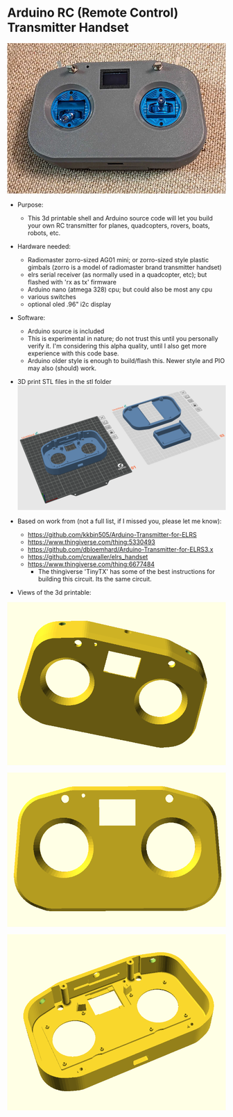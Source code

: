 # Arduino RC (Remote Control) Transmitter Handset

![handset](images/diy_elrs_handset.png)

* Purpose:
  - This 3d printable shell and Arduino source code will let you build your own RC transmitter for planes, quadcopters, rovers, boats, robots, etc.


* Hardware needed:
  - Radiomaster zorro-sized AG01 mini; or zorro-sized style plastic gimbals (zorro is a model of radiomaster brand transmitter handset)
  - elrs serial receiver (as normally used in a quadcopter, etc); but flashed with 'rx as tx' firmware
  - Arduino nano (atmega 328) cpu; but could also be most any cpu
  - various switches
  - optional oled .96" i2c display
  
* Software:
  - Arduino source is included
  - This is experimental in nature; do not trust this until you personally verify it.  I'm considering this alpha quality, until I also get more experience with this code base.
  - Arduino older style is enough to build/flash this.  Newer style and PIO may also (should) work.


* 3D print STL files in the stl folder
  ![3dprints](images/3d-printables.png)

* Based on work from (not a full list, if I missed you, please let me know):
  - https://github.com/kkbin505/Arduino-Transmitter-for-ELRS
  - https://www.thingiverse.com/thing:5330493
  - https://github.com/dbloemhard/Arduino-Transmitter-for-ELRS3.x
  - https://github.com/cruwaller/elrs_handset
  - https://www.thingiverse.com/thing:6677484
      - The thingiverse 'TinyTX' has some of the best instructions for building this circuit.  Its the same circuit.

* Views of the 3d printable:
  
![modifiedtop](images/modified-top-stl.png)

![modifiedtop2](images/modified-top-stl-2.png)

![modifiedtop](images/modified-top-stl-3.png)
